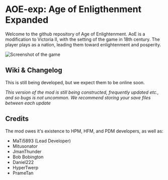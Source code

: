 # AOE-exp: Age of Enligthenment Expanded

Welcome to the github repository of Age of Enlightenment. AoE is a modification to Victoria II, with the setting of the game in 18th century. 
The player plays as a nation, leading them toward enlightenment and posperity.

![Screenshot of the game](/screenshots/20200405180947_1.1,jpg)

## Wiki & Changelog
This is still being developed, but we expect them to be online soon.

*This version of the mod is still being constructed, frequently updated etc., and so bugs is not uncommon.
We recommend storing your save files between each update* 

## Credits

The mod owes it's existence to HPM, HFM, and PDM developers, as well as:
* MaTi5893 (Lead Developer)
* Mitusonator
* JmanThunder
* Bob Bobington
* Daniel222
* HyperTwerp
* PrameTan
